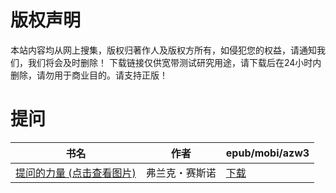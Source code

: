 # 版权声明

本站内容均从网上搜集，版权归著作人及版权方所有，如侵犯您的权益，请通知我们，我们将会及时删除！ 下载链接仅供宽带测试研究用途，请下载后在24小时内删除，请勿用于商业目的。请支持正版！

# 提问

| 书名 | 作者 | epub/mobi/azw3 |
| --- | --- | --- |
| [提问的力量 (点击查看图片)](https://www.dushupai.com/attachment/2024/06/02/5de5fd344d1e8aae.jpg) | 弗兰克・赛斯诺 | [下载](https://url89.ctfile.com/f/31084289-1357010539-958825?p=8866) |
